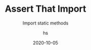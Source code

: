 ---
date: 2020-10-05
title: Assert That Import
technologies: [java]
topics: [refactoring]
author: hs
subtitle: Import static methods
thumbnail: ./thumbnail.png
cardThumbnail: ./card.png
shortVideo:
  poster: ./tip.png
  url: https://youtu.be/ukGjQxga6Wg  
leadin: | 
  Use _Alt + Enter_ to import static methods into classes to improve the readability of your code.
  
  **Pro tip:**
  
  This can be especially useful when you're migrating from older versions of testing frameworks and need to make multiple replacements in your class. 
  
---